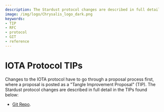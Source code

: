 ```yaml
---
description: The Stardust protocol changes are described in full detail in these TIPs hosted on our Github.
image: /img/logo/Chrysalis_logo_dark.png
keywords:
- TIP
- RFC
- protocol
- GIT
- reference
---
```

# IOTA Protocol TIPs

Changes to the IOTA protocol have to go through a proposal process first, where a proposal is posted as a "Tangle Improvement Proposal" (TIP). The Stardust protocol changes are described in full detail in the TIPs found below:

- [Git Repo](https://github.com/iotaledger/tips/pulls).
